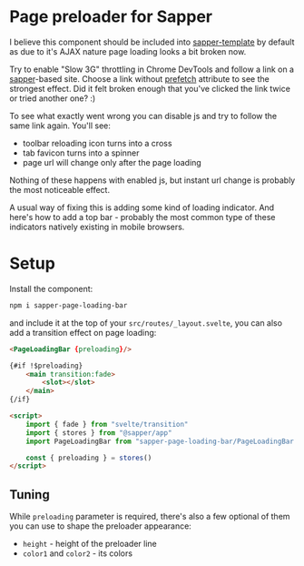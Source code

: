 # Page preloader for Sapper

I believe this component should be included into [sapper-template][]
by default as due to it's AJAX nature page loading looks a bit broken now.

Try to enable "Slow 3G" throttling in Chrome DevTools and follow
a link on a [sapper][]-based site. Choose a link without [prefetch][] attribute
to see the strongest effect. Did it felt broken enough that you've clicked
the link twice or tried another one? :)

To see what exactly went wrong you can disable js and try to follow the same link again.
You'll see:

- toolbar reloading icon turns into a cross
- tab favicon turns into a spinner
- page url will change only after the page loading

Nothing of these happens with enabled js, but instant url change is
probably the most noticeable effect.

A usual way of fixing this is adding some kind of loading indicator.
And here's how to add a top bar - probably the most common type of these
indicators natively existing in mobile browsers.

# Setup

Install the component:

```sh
npm i sapper-page-loading-bar
```

and include it at the top of your `src/routes/_layout.svelte`,
you can also add a transition effect on page loading:

```html
<PageLoadingBar {preloading}/>

{#if !$preloading}
    <main transition:fade>
        <slot></slot>
    </main>
{/if}

<script>
    import { fade } from "svelte/transition"
    import { stores } from "@sapper/app"
    import PageLoadingBar from "sapper-page-loading-bar/PageLoadingBar.svelte"

    const { preloading } = stores()
</script>
```

## Tuning

While `preloading` parameter is required, there's also a few optional of them you
can use to shape the preloader appearance:

- `height` - height of the preloader line
- `color1` and `color2` - its colors


[sapper]: https://sapper.svelte.dev/
[sapper-template]: https://github.com/sveltejs/sapper-template
[prefetch]: https://sapper.svelte.dev/docs#prefetch_href
